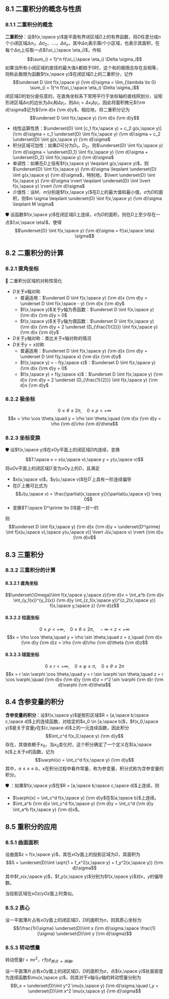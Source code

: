 ## 8.1 二重积分的概念与性质

### 8.1.1 二重积分的概念

**二重积分**：设$f(x,\space y)$是平面有界闭区域$D$上的有界函数，将$D$任意分成$n$个小闭区域$\Delta \sigma_1$，$\Delta \sigma_2$，$\cdots$，$\Delta \sigma_n$，其中$\Delta \sigma_i$表示第$i$个小区域，也表示其面积，在每个$\Delta \sigma_i$上任取一点$(\xi_i,\space \eta_i)$，作和
$$\sum_{i = 1}^n f(\xi_i,\space \eta_i) \Delta \sigma_i$$
如果当所有小闭区域的直径的最大值$\lambda$都趋于$0$时，这个和的极限总存在且相等，则称此极限为函数$f(x,\space y)$在闭区域$D$上的二重积分，记作
$$\underset D \iint f(x,\space y) {\rm d}\sigma = \lim_{\lambda \to 0} \sum_{i = 1}^n f(\xi_i,\space \eta_i) \Delta \sigma_i$$
闭区域$D$的划分是任意的，在直角坐标系下常用平行于坐标轴的直线网划分，设矩形闭区域$\Delta \sigma_i$的边长为$\Delta x_i$和$\Delta y_i$，则$\Delta \sigma_i = \Delta x_i \Delta y_i$，因此将面积微元${\rm d}\sigma$记为${\rm d}x {\rm d}y$，相应地，将二重积分记为
$$\underset D \iint f(x,\space y) {\rm d}x {\rm d}y$$

- 线性运算性质：$\underset{D} \iint [c_1 f(x,\space y) + c_2 g(x,\space y)] {\rm d}\sigma = c_1 \underset{D} \iint f(x,\space y) {\rm d}\sigma + c_2  \underset{D} \iint g(x,\space y) {\rm d}\sigma$
- 积分区域可加性：如果$D$可分为$D_1$，$D_2$，则$\underset{D} \iint f(x,\space y) {\rm d}\sigma = \underset{D_1} \iint f(x,\space y) {\rm d}\sigma +  \underset{D_2} \iint f(x,\space y) {\rm d}\sigma$
- 单调性：如果在$D$上恒有$f(x,\space y) \leqslant g(x,\space y)$，则$\underset{D} \iint f(x,\space y) {\rm d}\sigma \leqslant \underset{D} \iint g(x,\space y) {\rm d}\sigma$，特别地，$\lvert \underset{D} \iint f(x,\space y) {\rm d}\sigma \rvert \leqslant \underset{D} \iint \lvert f(x,\space y) \rvert {\rm d}\sigma$
- 介值性：设$M$，$m$分别是$f(x,\space y)$在$D$上的最大值和最小值，$\sigma$为$D$的面积，则$m \sigma \leqslant \underset{D} \iint f(x,\space y) {\rm d}\sigma \leqslant M \sigma$

🛡 设函数$f(x,\space y)$在闭区域$D$上连续，$\sigma$为$D$的面积，则在$D$上至少存在一点$(\xi,\space \eta)$，使得
$$\underset{D} \iint f(x,\space y) {\rm d}\sigma = f(\xi,\space \eta) \sigma$$

## 8.2 二重积分的计算

### 8.2.1 直角坐标

🔔 二重积分区域的对称性简化

- $D$关于$x$轴对称
	- 普遍适用：$\underset D \iint f(x,\space y) {\rm d}x {\rm d}y = \underset D \iint f(x,\space - y) {\rm d}x {\rm d}y$
	- $f(x,\space y)$关于$y$轴为奇函数：$\underset D \iint f(x,\space y) {\rm d}x {\rm d}y = 0$
	- $f(x,\space y)$关于$y$轴为偶函数：$\underset D \iint f(x,\space y) {\rm d}x {\rm d}y = 2 \underset {D_{\frac{1}{2}}} \iint f(x,\space y) {\rm d}x {\rm d}y$
- $D$关于$y$轴对称：类比关于$x$轴对称的情况
- $D$关于$y = x$对称
	- 普遍适用：$\underset D \iint f(x,\space y) {\rm d}x {\rm d}y = \underset D \iint f(y,\space x) {\rm d}x {\rm d}y$
	- $f(x,\space y) = - f(y,\space x)$：$\underset D \iint f(x,\space y) {\rm d}x {\rm d}y = 0$
	- $f(x,\space y) = f(y,\space x)$：$\underset D \iint f(x,\space y) {\rm d}x {\rm d}y = 2 \underset {D_{\frac{1}{2}}} \iint f(x,\space y) {\rm d}x {\rm d}y$

### 8.2.2 极坐标

$$0 \leqslant \theta \leqslant 2 \pi,\quad 0 \leqslant \rho < + \infty$$
$$x = \rho \cos \theta,\quad y = \rho \sin \theta,\quad {\rm d}x {\rm d}y = \rho {\rm d}\rho {\rm d}\theta$$

### 8.2.3 坐标变换

🛡 设$f(x,\space y)$在$xOy$平面上的闭区域$D$内连续，变换
$$T:\space x = x(u,\space v),\space y = y(u,\space v)$$
将$uOv$平面上的闭区域$D^\prime$变为$xOy$上的$D$，且满足

- $x(u,\space v)$，$y(u,\space v)$在$D^\prime$上具有一阶连续偏导
- 在$D^\prime$上雅可比式为
$$J(u,\space v) = \frac{\partial(x,\space y)}{\partial(u,\space v)} \neq 0$$
- 变换$T:\space D^\prime \to D$是一对一的

则
$$\underset D \iint f(x,\space y) {\rm d}x {\rm d}y = \underset{D^\prime} \iint f[x(u,\space v),\space y(u,\space v)] \lvert J(u,\space v) \rvert {\rm d}u {\rm d}v$$

## 8.3 三重积分

### 8.3.2 三重积分的计算

#### 8.3.2.1 直角坐标

$$\underset{\Omega}\iiint f(x,\space y,\space z){\rm d}v = \int_a^b {\rm d}x \int_{y_1(x)}^{y_2(x)} {\rm d}y \int_{z_1(x,\space y)}^{z_2(x,\space y)} f(x,\space y,\space z) {\rm d}z$$

#### 8.3.2.2 柱面坐标

$$0 \leqslant \rho < + \infty,\quad 0 \leqslant \theta \leqslant 2 \pi,\quad - \infty < z < + \infty$$
$$x = \rho \cos \theta,\quad y = \rho \sin \theta,\quad z = z,\quad {\rm d}x {\rm d}y {\rm d}z = \rho {\rm d}\rho {\rm d}\theta {\rm d}z$$

#### 8.3.2.3 球面坐标

$$0 \leqslant r < + \infty,\quad 0 \leqslant \varphi \leqslant \pi,\quad 0 \leqslant \theta \leqslant 2 \pi$$
$$x = r \sin \varphi \cos \theta,\quad y = r \sin \varphi \sin \theta,\quad z = r \cos \varphi,\quad {\rm d}x {\rm d}y {\rm d}z = r^2 \sin \varphi {\rm d}r {\rm d}\varphi {\rm d}\theta$$

## 8.4 含参变量的积分

**含参变量的积分**：设$f(x,\space y)$是矩形区域$R = [a,\space b;\space c,\space d]$上的连续函数，对给定的$x_0 \in [a,\space b]$，$f(x_0,\space y)$是关于变量$y$在$[c,\space d]$上的一元连续函数，因此积分
$$\int_c^d f(x_0,\space y) {\rm d}y$$
存在，其值依赖于$x_0$，当$x_0$变化时，这个积分确定了一个定义在$[a,\space b]$上关于$x$的函数，记为
$$\varphi(x) = \int_c^d f(x,\space y) {\rm d}y$$
其中，$a \leqslant x \leqslant b$，$x$在积分过程中看作常量，称为参变量，积分式称为含参变量的积分。

🛡 ：如果$f(x,\space y)$在$R = [a,\space b;\space c,\space d]$上连续，则

- $\varphi(x) = \int_c^d f(x,\space y) {\rm d}y$在$[a,\space b]$上连续。
- $\int_a^b {\rm d}x \int_c^d f(x,\space y) {\rm d}y = \int_c^d {\rm d}y \int_a^b f(x,\space y) {\rm d}x$。

## 8.5 重积分的应用

### 8.5.1 曲面面积

设曲面$z = f(x,\space y)$，其在$xOy$面上的投影区域为$D$，其面积为
$$S = \underset{D}\iint \sqrt{1 + f_x^2(x,\space y) + f_y^2(x,\space y)} {\rm d}\sigma$$
其中$f_x(x,\space y)$，$f_y(x,\space y)$分别为$f(x,\space y)$对$x$，$y$的偏导数。

当投影区域在$xOz$/$yOz$面上时类似。

### 8.5.2 质心

设一平面薄片占有$xOy$面上的闭区域$D$，$D$的面积为$\sigma$，则其质心坐标为
$$(\frac{1}{\sigma} \underset{D}\iint x {\rm d}\sigma,\space \frac{1}{\sigma} \underset{D}\iint y {\rm d}\sigma)$$

### 8.5.3 转动惯量

转动惯量$I = m r^2$，$r$为$d_{质点 \to 转轴}$。

设一平面薄片占有$xOy$面上的闭区域$D$，$D$的面积为$\sigma$，点$(x,\space y)$处面密度为连续函数$\mu(x,\space y)$，则其对于$x$轴与$y$轴的转动惯量分别为
$$I_x = \underset{D}\iint y^2 \mu(x,\space y) {\rm d}\sigma,\quad I_y = \underset{D}\iint x^2 \mu(x,\space y) {\rm d}\sigma$$